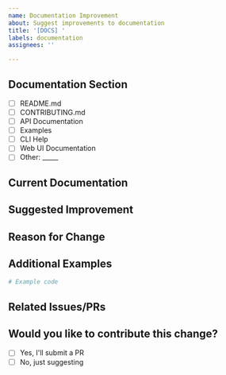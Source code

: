 ```yaml
---
name: Documentation Improvement
about: Suggest improvements to documentation
title: '[DOCS] '
labels: documentation
assignees: ''

---
```


## Documentation Section
<!-- Which part of the documentation needs improvement? -->
- [ ] README.md
- [ ] CONTRIBUTING.md
- [ ] API Documentation
- [ ] Examples
- [ ] CLI Help
- [ ] Web UI Documentation
- [ ] Other: _____

## Current Documentation
<!-- What does the current documentation say? (if applicable) -->

## Suggested Improvement
<!-- How should the documentation be improved? -->

## Reason for Change
<!-- Why is this change needed? What confusion does it resolve? -->

## Additional Examples
<!-- If suggesting new examples, provide them here -->

```python
# Example code
```

## Related Issues/PRs
<!-- Link any related issues or pull requests -->

## Would you like to contribute this change?
- [ ] Yes, I'll submit a PR
- [ ] No, just suggesting